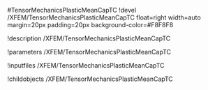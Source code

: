 <!-- MOOSE Object Documentation Stub: Remove this when content is added. -->
#TensorMechanicsPlasticMeanCapTC
!devel /XFEM/TensorMechanicsPlasticMeanCapTC float=right width=auto margin=20px padding=20px background-color=#F8F8F8

!description /XFEM/TensorMechanicsPlasticMeanCapTC

!parameters /XFEM/TensorMechanicsPlasticMeanCapTC

!inputfiles /XFEM/TensorMechanicsPlasticMeanCapTC

!childobjects /XFEM/TensorMechanicsPlasticMeanCapTC
